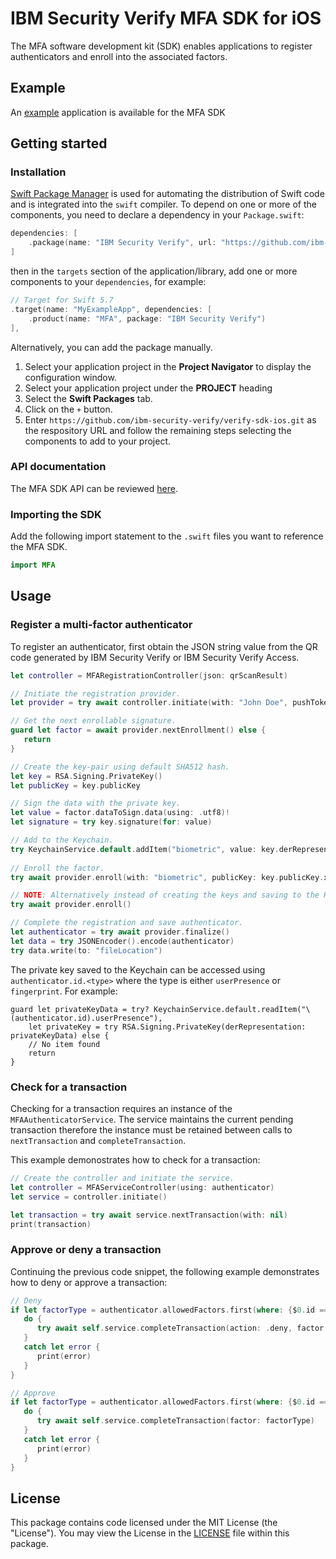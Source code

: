 # IBM Security Verify MFA SDK for iOS

The MFA software development kit (SDK) enables applications to register authenticators and enroll into the associated factors.


## Example
An [example](../../Examples/mfa) application is available for the MFA SDK

## Getting started

### Installation

[Swift Package Manager](https://swift.org/package-manager/) is used for automating the distribution of Swift code and is integrated into the `swift` compiler.  To depend on one or more of the components, you need to declare a dependency in your `Package.swift`:

```swift
dependencies: [
    .package(name: "IBM Security Verify", url: "https://github.com/ibm-security-verify/verify-sdk-ios.git", from: "3.0.11")
]
```

then in the `targets` section of the application/library, add one or more components to your `dependencies`, for example:

```swift
// Target for Swift 5.7
.target(name: "MyExampleApp", dependencies: [
    .product(name: "MFA", package: "IBM Security Verify")
],
```

Alternatively, you can add the package manually.
1. Select your application project in the **Project Navigator** to display the configuration window.
2. Select your application project under the **PROJECT** heading
3. Select the **Swift Packages** tab.
4. Click on the `+` button.
5. Enter `https://github.com/ibm-security-verify/verify-sdk-ios.git` as the respository URL and follow the remaining steps selecting the components to add to your project.

### API documentation
The MFA SDK API can be reviewed [here](https://ibm-security-verify.github.io/ios/documentation/mfa/).

### Importing the SDK

Add the following import statement to the `.swift` files you want to reference the MFA SDK.

```swift
import MFA
```

## Usage

### Register a multi-factor authenticator

To register an authenticator, first obtain the JSON string value from the QR code generated by IBM Security Verify or IBM Security Verify Access.

```swift
let controller = MFARegistrationController(json: qrScanResult)

// Initiate the registration provider.
let provider = try await controller.initiate(with: "John Doe", pushToken: "abc123")

// Get the next enrollable signature.
guard let factor = await provider.nextEnrollment() else {
   return
}

// Create the key-pair using default SHA512 hash.
let key = RSA.Signing.PrivateKey()
let publicKey = key.publicKey

// Sign the data with the private key.
let value = factor.dataToSign.data(using: .utf8)!
let signature = try key.signature(for: value)

// Add to the Keychain.
try KeychainService.default.addItem("biometric", value: key.derRepresentation, accessControl: factor.biometricAuthentication ? .biometryCurrentSet : nil)
    
// Enroll the factor.
try await provider.enroll(with: "biometric", publicKey: key.publicKey.x509Representation signedData: String(decoding: signature.rawRepresentable, as: UTF8.self)

// NOTE: Alternatively instead of creating the keys and saving to the Keychain, you could simply call:
try await provider.enroll()

// Complete the registration and save authenticator.
let authenticator = try await provider.finalize()
let data = try JSONEncoder().encode(authenticator)
try data.write(to: "fileLocation")
```

The private key saved to the Keychain can be accessed using `authenticator.id.<type>` where the type is either `userPresence` or `fingerprint`.  For example:
```
guard let privateKeyData = try? KeychainService.default.readItem("\(authenticator.id).userPresence"),
    let privateKey = try RSA.Signing.PrivateKey(derRepresentation: privateKeyData) else {
    // No item found
    return
}
```

### Check for a transaction

Checking for a transaction requires an instance of the `MFAAuthenticatorService`.  The service maintains the current pending transaction therefore the instance must be retained between calls to `nextTransaction` and `completeTransaction`.

This example demonostrates how to check for a transaction:

```swift
// Create the controller and initiate the service.
let controller = MFAServiceController(using: authenticator)
let service = controller.initiate()

let transaction = try await service.nextTransaction(with: nil)
print(transaction)
```

### Approve or deny a transaction

Continuing the previous code snippet, the following example demonstrates how to deny or approve a transaction:

```swift
// Deny
if let factorType = authenticator.allowedFactors.first(where: {$0.id == transaction.factorID } {
   do {
      try await self.service.completeTransaction(action: .deny, factor: factorType)
   }
   catch let error {
      print(error)
   }  
}

// Approve
if let factorType = authenticator.allowedFactors.first(where: {$0.id == transaction.factorID } {
   do {
      try await self.service.completeTransaction(factor: factorType)
   }
   catch let error {
      print(error)
   }  
}
```

## License
This package contains code licensed under the MIT License (the "License"). You may view the License in the [LICENSE](../../LICENSE) file within this package.

